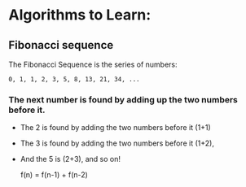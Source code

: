 # Algorithms to Learn:

## Fibonacci sequence

The Fibonacci Sequence is the series of numbers:

    0, 1, 1, 2, 3, 5, 8, 13, 21, 34, ...

### The next number is found by adding up the two numbers before it.

- The 2 is found by adding the two numbers before it (1+1)
- The 3 is found by adding the two numbers before it (1+2),
- And the 5 is (2+3),
and so on!

    f(n) = f(n-1) + f(n-2)